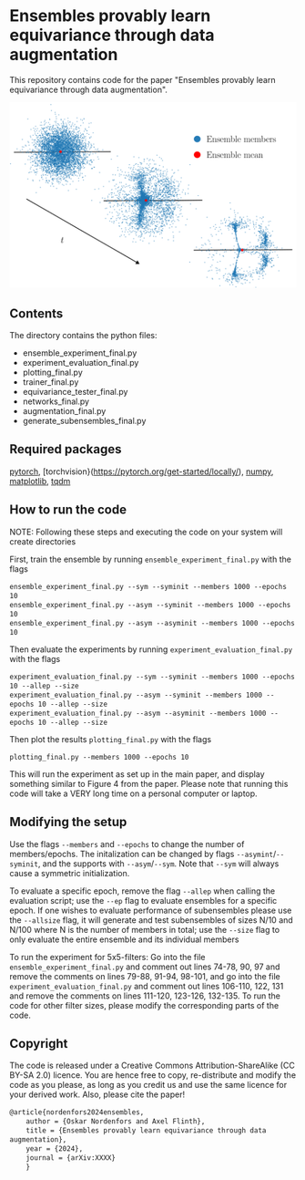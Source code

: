 # Ensembles provably learn equivariance through data augmentation

This repository contains code for the paper "Ensembles provably learn equivariance through data augmentation".




![Graphic: An ensemble stays equivariant through training](graphical_depiction_ensemble_nontransp.png)

## Contents

The directory contains the python files:

* ensemble_experiment_final.py
* experiment_evaluation_final.py
* plotting_final.py
* trainer_final.py
* equivariance_tester_final.py
* networks_final.py
* augmentation_final.py
* generate_subensembles_final.py


## Required packages

[pytorch](https://pytorch.org/get-started/locally/), [torchvision}(https://pytorch.org/get-started/locally/), [numpy](https://numpy.org/), [matplotlib](https://matplotlib.org/), [tqdm](https://tqdm.github.io/)

## How to run the code

NOTE: Following these steps and executing the code on your system will create directories

First, train the ensemble by running `ensemble_experiment_final.py` with the flags
    
    ensemble_experiment_final.py --sym --syminit --members 1000 --epochs 10
    ensemble_experiment_final.py --asym --syminit --members 1000 --epochs 10
    ensemble_experiment_final.py --asym --asyminit --members 1000 --epochs 10

Then evaluate the experiments by running `experiment_evaluation_final.py` with the flags
   
    experiment_evaluation_final.py --sym --syminit --members 1000 --epochs 10 --allep --size
    experiment_evaluation_final.py --asym --syminit --members 1000 --epochs 10 --allep --size
    experiment_evaluation_final.py --asym --asyminit --members 1000 --epochs 10 --allep --size

Then plot the results `plotting_final.py` with the flags

    plotting_final.py --members 1000 --epochs 10

This will run the experiment as set up in the main paper, and display something similar to Figure 4 from the paper. Please note that running this code will take a VERY long time on a personal computer or laptop.

## Modifying the setup
Use the flags `--members` and `--epochs` to change the number of members/epochs. The initalization can be changed by flags `--asymint`/`--syminit`, and the supports with `--asym`/`--sym`. Note that `--sym` will always cause a symmetric initialization.

To evaluate a specific epoch, remove the flag `--allep` when calling the evaluation script; use the `--ep` flag to evaluate ensembles for a specific epoch. If one wishes to evaluate performance of subensembles please use the `--allsize` flag, it will generate and test subensembles of sizes N/10 and N/100 where N is the number of members in total; use the `--size` flag to only evaluate the entire ensemble and its individual members

To run the experiment for 5x5-filters: Go into the file `ensemble_experiment_final.py` and comment out lines 74-78, 90, 97 and remove the comments on lines 79-88, 91-94, 98-101, and go into the file `experiment_evaluation_final.py` and comment out lines 106-110, 122, 131 and remove the comments on lines 111-120, 123-126, 132-135. To run the code for other filter sizes, please modify the corresponding parts of the code.

## Copyright
The code is released under a Creative Commons Attribution-ShareAlike (CC BY-SA 2.0) licence. You are hence free to copy, re-distribute and modify the code as you please, as long as you credit us and use the same licence for your derived work. Also, please cite the paper!

    @article{nordenfors2024ensembles,
        author = {Oskar Nordenfors and Axel Flinth},
        title = {Ensembles provably learn equivariance through data augmentation},
        year = {2024},
        journal = {arXiv:XXXX}
        }
